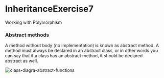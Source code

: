 # InheritanceExercise7
Working with Polymorphism

### Abstract methods

A method without body (no implementation) is known as abstract method. A method must always be declared in an abstract class, or in other words you can say that if a class has an abstract method, it should be declared abstract as well.


![class-diagra-abstract-functions](https://user-images.githubusercontent.com/22635013/130622677-c7cc3577-096f-4b7a-b057-67c6bfe586d7.png)

